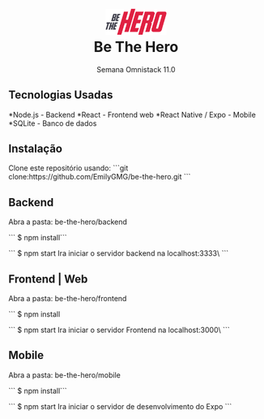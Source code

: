
<h1 align="center">
<br>
  <img src="https://raw.githubusercontent.com/HBeserra/OmniStack-11/master/logo.png" alt="Be The Hero" width="120">
<br>
Be The Hero
</h1>

<p align="center">Semana Omnistack 11.0</p>

<h2>Tecnologias Usadas</h2>
    *Node.js - Backend
    *React - Frontend web
    *React Native / Expo - Mobile
    *SQLite - Banco de dados
    
<h2> Instalação </h2>
<p>Clone este repositório usando: ```git clone:https://github.com/EmilyGMG/be-the-hero.git ``` </p>

<h2>Backend</h2>
<p>Abra a pasta: be-the-hero/backend</p>
<p>``` $ npm install```</p>
<p>``` $ npm start Ira iniciar o servidor backend na localhost:3333\ ```</p>

<h2>Frontend | Web</h2>
<p>Abra a pasta: be-the-hero/frontend</p>
<p>``` $ npm install</p>
<p>``` $ npm start Ira iniciar o servidor Frontend na localhost:3000\ ```</p>

<h2>Mobile</h2>

<p>Abra a pasta: be-the-hero/mobile</p>
<p>``` $ npm install```</p>
<p>``` $ npm start Ira iniciar o servidor de desenvolvimento do Expo ```</p>

